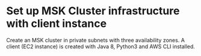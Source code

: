 # Set up MSK Cluster infrastructure with client instance 
Create an MSK cluster in private subnets with three availability zones. A client (EC2 instance) is created with Java 8, Python3 and AWS CLI installed.
